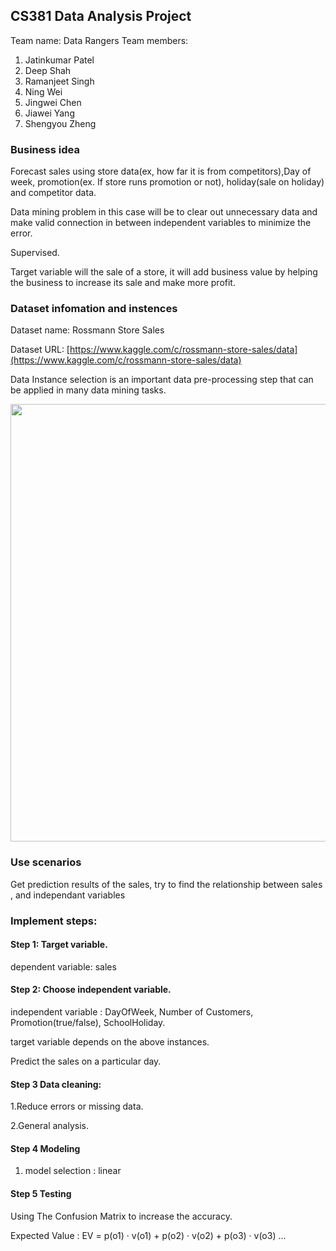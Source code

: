 ## CS381 Data Analysis Project
Team name: Data Rangers
Team members:
  1. Jatinkumar Patel
  2. Deep Shah
  3. Ramanjeet Singh
  4. Ning Wei
  5. Jingwei Chen
  6. Jiawei Yang
  7. Shengyou Zheng
  
### Business idea
Forecast sales using store data(ex, how far it is from competitors),Day of week, promotion(ex. If store runs promotion or not), holiday(sale on holiday) and competitor data.

Data mining problem in this case will be to clear out unnecessary data and make valid connection in between independent variables to minimize the error.

Supervised. 

Target variable will the sale of a store, it will add business value by helping the business to increase its sale and make more profit.

### Dataset infomation and instences

Dataset name: Rossmann Store Sales

Dataset URL: [https://www.kaggle.com/c/rossmann-store-sales/data](https://www.kaggle.com/c/rossmann-store-sales/data)

Data Instance selection is an important data pre-processing step that can be applied in many data mining tasks.

<image src="Store1_data_info.png" width="700" />

### Use scenarios
Get prediction results of the sales, try to find the relationship between sales , and independant variables

### Implement steps:
#### Step 1:  Target variable.

dependent variable: sales

#### Step 2:  Choose independent variable.

independent variable : DayOfWeek, Number of Customers, Promotion(true/false), SchoolHoliday.  

target variable depends on the above instances.

Predict the sales on a particular day.

#### Step 3 Data cleaning:

1.Reduce errors or missing data.

2.General analysis.


#### Step 4 Modeling
1. model selection : linear 

#### Step 5 Testing
Using The Confusion Matrix to increase the accuracy.

Expected Value : EV = p(o1) · v(o1) + p(o2) · v(o2) + p(o3) · v(o3) ...

